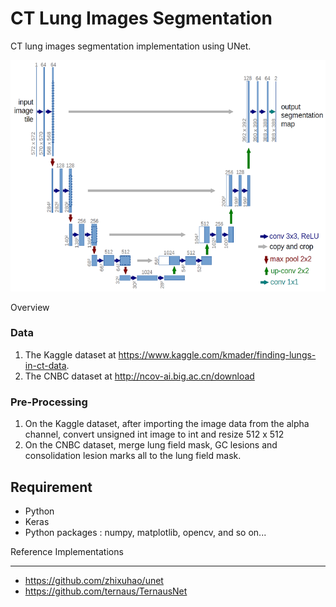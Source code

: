 CT Lung Images Segmentation
===
CT lung images segmentation implementation using UNet. 

![u-net-architecture](img/u-net-architecture.png)
 
Overview

### Data
1. The Kaggle dataset at https://www.kaggle.com/kmader/finding-lungs-in-ct-data.
2. The CNBC dataset at http://ncov-ai.big.ac.cn/download


### Pre-Processing
1. On the Kaggle dataset, after importing the image data from the alpha channel, convert unsigned int image to int and resize 512 x 512
2. On the CNBC dataset, merge lung field mask, GC lesions and consolidation lesion marks all to the lung field mask.

Requirement
---
* Python
* Keras
* Python packages : numpy, matplotlib, opencv, and so on...

Reference Implementations

---
+ https://github.com/zhixuhao/unet
+ https://github.com/ternaus/TernausNet
